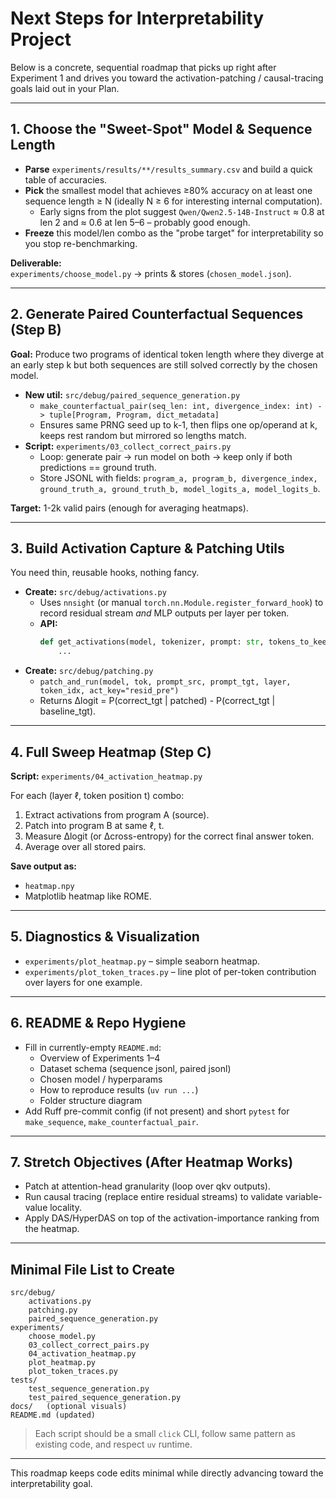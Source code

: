 # Next Steps for Interpretability Project

Below is a concrete, sequential roadmap that picks up right after Experiment 1 and drives you toward the activation-patching / causal-tracing goals laid out in your Plan.

---

## 1. Choose the "Sweet-Spot" Model & Sequence Length

- **Parse** `experiments/results/**/results_summary.csv` and build a quick table of accuracies.
- **Pick** the smallest model that achieves ≥80% accuracy on at least one sequence length ≥ N (ideally N ≥ 6 for interesting internal computation).
  - Early signs from the plot suggest `Qwen/Qwen2.5-14B-Instruct` ≈ 0.8 at len 2 and ≈ 0.6 at len 5–6 – probably good enough.
- **Freeze** this model/len combo as the "probe target" for interpretability so you stop re-benchmarking.

**Deliverable:**  
`experiments/choose_model.py` → prints & stores (`chosen_model.json`).

---

## 2. Generate Paired Counterfactual Sequences (Step B)

**Goal:** Produce two programs of identical token length where they diverge at an early step k but both sequences are still solved correctly by the chosen model.

- **New util:** `src/debug/paired_sequence_generation.py`
  - `make_counterfactual_pair(seq_len: int, divergence_index: int) -> tuple[Program, Program, dict_metadata]`
  - Ensures same PRNG seed up to k-1, then flips one op/operand at k, keeps rest random but mirrored so lengths match.
- **Script:** `experiments/03_collect_correct_pairs.py`
  - Loop: generate pair → run model on both → keep only if both predictions == ground truth.
  - Store JSONL with fields: `program_a, program_b, divergence_index, ground_truth_a, ground_truth_b, model_logits_a, model_logits_b`.

**Target:** 1-2k valid pairs (enough for averaging heatmaps).

---

## 3. Build Activation Capture & Patching Utils

You need thin, reusable hooks, nothing fancy.

- **Create:** `src/debug/activations.py`
  - Uses `nnsight` (or manual `torch.nn.Module.register_forward_hook`) to record residual stream *and* MLP outputs per layer per token.
  - **API:**
    ```python
    def get_activations(model, tokenizer, prompt: str, tokens_to_keep: slice | list[int]) -> dict[str, torch.Tensor]:
        ...
    ```
- **Create:** `src/debug/patching.py`
  - `patch_and_run(model, tok, prompt_src, prompt_tgt, layer, token_idx, act_key="resid_pre")`
  - Returns ∆logit = P(correct_tgt | patched) - P(correct_tgt | baseline_tgt).

---

## 4. Full Sweep Heatmap (Step C)

**Script:** `experiments/04_activation_heatmap.py`

For each (layer ℓ, token position t) combo:
1. Extract activations from program A (source).
2. Patch into program B at same ℓ, t.
3. Measure ∆logit (or ∆cross-entropy) for the correct final answer token.
4. Average over all stored pairs.

**Save output as:**  
- `heatmap.npy`  
- Matplotlib heatmap like ROME.

---

## 5. Diagnostics & Visualization

- `experiments/plot_heatmap.py` – simple seaborn heatmap.
- `experiments/plot_token_traces.py` – line plot of per-token contribution over layers for one example.

---

## 6. README & Repo Hygiene

- Fill in currently-empty `README.md`:
  - Overview of Experiments 1–4
  - Dataset schema (sequence jsonl, paired jsonl)
  - Chosen model / hyperparams
  - How to reproduce results (`uv run ...`)
  - Folder structure diagram
- Add Ruff pre-commit config (if not present) and short `pytest` for `make_sequence`, `make_counterfactual_pair`.

---

## 7. Stretch Objectives (After Heatmap Works)

- Patch at attention-head granularity (loop over qkv outputs).
- Run causal tracing (replace entire residual streams) to validate variable-value locality.
- Apply DAS/HyperDAS on top of the activation-importance ranking from the heatmap.

---

## Minimal File List to Create

```
src/debug/
    activations.py
    patching.py
    paired_sequence_generation.py
experiments/
    choose_model.py
    03_collect_correct_pairs.py
    04_activation_heatmap.py
    plot_heatmap.py
    plot_token_traces.py
tests/
    test_sequence_generation.py
    test_paired_sequence_generation.py
docs/   (optional visuals)
README.md (updated)
```

> Each script should be a small `click` CLI, follow same pattern as existing code, and respect `uv` runtime.

---

This roadmap keeps code edits minimal while directly advancing toward the interpretability goal. 